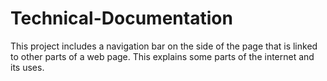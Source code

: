# Technical-Documentation
This project includes a navigation bar on the side of the page that is linked to other parts of a web page.  This explains some parts of the internet and its uses. 
